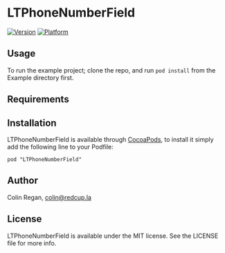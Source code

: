 # LTPhoneNumberField

[![Version](http://cocoapod-badges.herokuapp.com/v/LTPhoneNumberField/badge.png)](http://cocoadocs.org/docsets/LTPhoneNumberField)
[![Platform](http://cocoapod-badges.herokuapp.com/p/LTPhoneNumberField/badge.png)](http://cocoadocs.org/docsets/LTPhoneNumberField)

## Usage

To run the example project; clone the repo, and run `pod install` from the Example directory first.

## Requirements

## Installation

LTPhoneNumberField is available through [CocoaPods](http://cocoapods.org), to install
it simply add the following line to your Podfile:

    pod "LTPhoneNumberField"

## Author

Colin Regan, colin@redcup.la

## License

LTPhoneNumberField is available under the MIT license. See the LICENSE file for more info.


